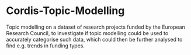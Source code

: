 # Cordis-Topic-Modelling
Topic modelling on a dataset of research projects funded by the European Research Council, to investigate if topic modelling could be used to accurately categorise such data, which could then be further analysed to find e.g. trends in funding types.

